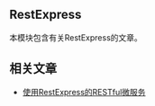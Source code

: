 ## RestExpress

本模块包含有关RestExpress的文章。

## 相关文章

+ [使用RestExpress的RESTful微服务](http://tu-yucheng.github.io/microservice/2023/05/20/java-restexpress-guide.html)